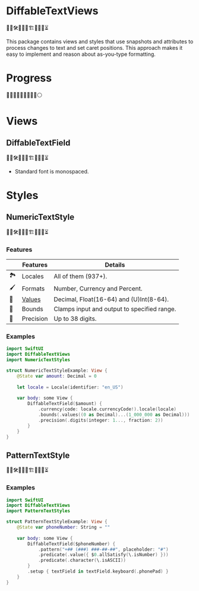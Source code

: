 # DiffableTextViews

👷‍♂️🛠🚧🚧🧱🏗🧱🚧🚧⏳

This package contains views and styles that use snapshots and attributes to process changes to text and set caret positions. This approach makes it easy to implement and reason about as-you-type formatting.

# Progress

🔵🔵🔵🔵🔵🔵🔵🔵🔵⚪️

# Views

## DiffableTextField

👷‍♂️🛠🚧🚧🧱🏗🧱🚧🚧⏳

- Standard font is monospaced.

# Styles

## NumericTextStyle 

👷‍♂️🛠🚧🚧🧱🏗🧱🚧🚧⏳

### Features

|   | Features | Details |
|---|----------|---------|
| :national_park: | Locales | All of them (937+). |
| :paintbrush: | Formats | Number, Currency and Percent. |
| :arrows_counterclockwise: | [Values](../main/Notes/NumericTextStyles/VALUES.md) | Decimal, Float(16-64) and (U)Int(8-64). |
| :straight_ruler: | Bounds | Clamps input and output to specified range. |
| :mag_right: | Precision | Up to 38 digits. |

### Examples

```swift
import SwiftUI
import DiffableTextViews
import NumericTextStyles

struct NumericTextStyleExample: View {
    @State var amount: Decimal = 0
    
    let locale = Locale(identifier: "en_US")
    
    var body: some View {
        DiffableTextField($amount) {
            .currency(code: locale.currencyCode!).locale(locale)
            .bounds(.values((0 as Decimal)...(1_000_000 as Decimal)))
            .precision(.digits(integer: 1..., fraction: 2))
        }
    }
}
```

## PatternTextStyle

👷‍♂️🛠🚧🚧🧱🏗🧱🚧🚧⏳

### Examples

```swift
import SwiftUI
import DiffableTextViews
import PatternTextStyles

struct PatternTextStyleExample: View {
    @State var phoneNumber: String = ""
    
    var body: some View {
        DiffableTextField($phoneNumber) {
            .pattern("+## (###) ###-##-##", placeholder: "#")
            .predicate(.value({ $0.allSatisfy(\.isNumber) }))
            .predicate(.character(\.isASCII))
        }
        .setup { textField in textField.keyboard(.phonePad) }
    }
}
```

